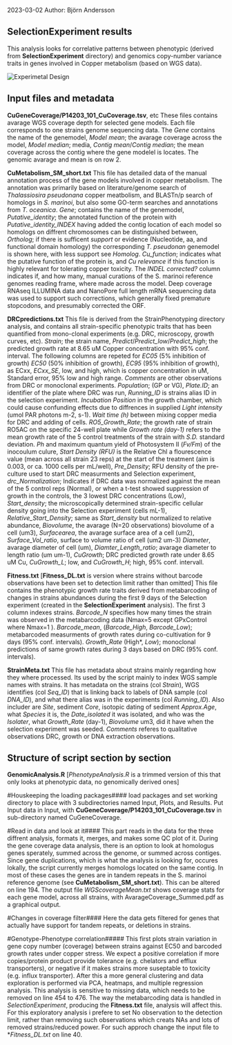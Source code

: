 2023-03-02
Author: Björn Andersson

## SelectionExperiment results

This analysis looks for correlative patterns between phenotypic (derived from **SelectionExperiment** directory) and genomics copy-number variance traits in genes involved in Copper metabolism (based on WGS data). 


![Experimetal Design](https://github.com/Bearstar85/Cu_evolution/blob/master/ExperimentalDesign1.jpg)

## Input files and metadata

**CuGeneCoverage/P14203_101_CuCoverage.tsv**, etc
These files contains avarage WGS coverage depth for selected gene models. Each file corresponds to one strains genome sequencing data. The *Gene* contains the name of the  genemodel, *Model mean*; the avarage coverage across the model, *Model median*; media, *Contig mean*/*Contig median*; the mean coverage across the contig where the gene modelel is locates. The genomic avarage and mean is on row 2.

**CuMetabolism_SM_short.txt**
This file has detailed data of the manual annotation process of the gene models involved in copper metabolism. The annotation was primarily based on literature/genome search of *Thalassiosira pseudonana* copper meatbolism, and BLASTn/p search of homologs in *S. marinoi*, but also some GO-term searches and annotations from *T. oceanica*. *Gene*; contains the name of the  genemodel, *Putative_identity*; the annotated function of the protein with *Putative_identity_INDEX* having added the contig location of each model so homologs on diffrent chromosomes can be distinguished between, *Ortholog*; if there is sufficent *support* or evidence (Nucleotide, aa, and functional domain homology) the corresponding *T. pseudonan* genemodel is shown here, with less support see *Homolog*. *Cu_function*; indicates what the putative function of the protein is, and *Cu relevance* if this function is highly relevant for tolerating copper toxicity. The *INDEL corrected?* column indicates if, and how many, manual curations of the S. marinoi reference genomes reading frame, where made across the model. Deep coverage RNAseq ILLUMINA data and NanoPore full length mRNA sequencing data was used to support such corrections, which generally fixed premature stopcodons, and presumably corrected the ORF.  

**DRCpredictions.txt**
This file is derived from the StrainPhenotyping directory analysis, and contains all strain-specific phenotypic traits that has been quantified from mono-clonal experiments (e.g. DRC, microscopy, growth curves, etc). *Strain*; the strain name, *Predict*/*Predict_low*/*Predict_high*; the predicted growth rate at 8.65 uM Copper concentration with 95% conf. interval. The following columns are repeted for *EC05* (5% inhibition of growth) *EC50* (50% inhibition of growth), *EC95* (95% inhibition of growth), as ECxx, *ECxx_SE*, low, and high, which is copper concentration in uM, Standard error, 95% low and high range. *Comments* are other observations from DRC or monoclonal experiments. *Population*; (GP or VG), *Plate.ID*; an identifier of the plate where DRC was run, *Running_ID* is strains alias ID in the selection experiment. *Incubation Position* in the growth chamber, which could cause confunding effects due to diffrences in supplied *Light intensity* (umol PAR photons m-2, s-1). *Wait time (h)* between mixing copper media for DRC and adding of cells. *RO5_Growth_Rate*; the growth rate of strain RO5AC on the specific 24-well plate while *Growth rate (day-1)* refers to the mean growth rate of the 5 control treatments of the strain with *S.D.* standard deviation. *Ph* and maximum quantum yield of Photosystem II (*Fv/Fm*) of the inocoulum culure, *Start Density (RFU)* is the Relative Chl a flourescence value (mean across all strain 23 reps) at the start of the treatment (aim is 0.003, or ca. 1000 cells per mL/well), *Pre_Density*; RFU density of the pre-culture used to start DRC measurments and Selection experiment, *drc_Normalization*; Indicates if DRC data was normalized against the mean of the 5 control reps (Normal), or when a t-test showed suppression of growth in the controls, the 3 lowest DRC concentrations (Low), *Start_density*; the microscopically determined strain-specific cellular density going into the Selection experiment (cells mL-1),  *Relative_Start_Density*; same as *Start_density* but normalized to relative abundance, *Biovolume*, the avarage (N=20 observations) biovolume of a cell (um3),  *Surfacearea*, the avarage surface area of a cell (um2), *Surface_Vol_ratio*, surface to volume ratio of cell (um2 um-3)  *Diameter*, avarage diameter of cell (um),  *Diamter_Length_ratio*; avarage diameter to length ratio (um um-1), *CuGrowth*; DRC predicted growth rate under 8.65 uM Cu,  *CuGrowth_L*; low, and *CuGrowth_H*; high, 95% conf. intervall.


**Fitness.txt** [**Fitness_DL.txt** is version where strains without barcode observations have been set to detection limit rather than omitted]
This file contains the phenotypic growth rate traits derived from metabarcoding of changes in strains abundances during the first 9 days of the Selection experiment (created in the **SelectionExperiment** analysis). The first 3 column indexes strains. *Barcode_N* specifies how many times the strain was observed in the metabarcoding data (Nmax=5 except GPxControl where Nmax=1 ). *Barcode_mean*, (*Barcode_High*, *Barcode_Low*); metabarcoded measurments of growth rates during co-cultivation for 9 days (95% conf. intervals). *Growth_Rate* (High*, *Low*); monoclonal predictions of same growth rates during 3 days based on DRC (95% conf. intervals).


**StrainMeta.txt**
This file has metadata about strains mainly regarding how they where processed. Its used by the script mainly to index WGS sample names with strains. It has metadata on the strains (col *Strain*), WGS identifies (col *Seq_ID*) that is linking back to labels of DNA sample (col *DNA_ID*), and what there alias was in the experiments (col *Running_ID*). Also includer are *Site*, sediment *Core*, isotopic dating of sediment *Approx.Age*, what *Species* it is, the *Date_isolated* it was isolated, and who was the *Isolater*, what *Growth_Rate* (day-1), *Biovolume* um3, did it have when the selection experiment was seeded. *Comments* referes to qualitative observations DRC, growth or DNA extraction observations.

## Structure of script section by section

**GenomicAnalysis.R** [*PhenotypeAnalysis.R* is a trimmed version of this that only looks at phenotypic data, no genomically derived ones]

#Houskeeping the loading packages####
load packages and set working directory to place with 3 subdirectories named Input, Plots, and Results. Put Input data in Input, with **CuGeneCoverage/P14203_101_CuCoverage.tsv** in sub-directory named CuGeneCoverage.

#Read in data and look at it####
This part reads in the data for the three diffrent analysis, formats it, merges, and makes some QC plot of it. During the gene coverage data analysis, there is an option to look at homologus genes sperately, summed across the genome, or summed across contiges. Since gene duplications, which is what the analysis is looking for, occures lokally, the script currently merges homologs located on the same contig. In most of these cases the genes are in tandem repeats in the S. marinoi reference genome (see **CuMetabolism_SM_short.txt**). This can be altered on line 194. The output file *WGScoverageMean.txt* shows coverage stats for each gene model, across all strains, with AvarageCoverage_Summed.pdf as a graphical output.    

#Changes in coverage filter####
Here the data gets filtered for genes that actually have support for tandem repeats, or deletions in strains. 

#Genotype-Phenotype correlation#####
This first plots strain variation in gene copy number (coverage) between strains against EC50 and barcoded growth rates under copper stress. We expect a positive correlation if more copies/protein product provide tolerance (e.g. chelators and efflux transporters), or negative if it makes strains more suseptable to toxicity (e.g. influx transporter). After this a more general clustering and data exploration is performed via PCA, heatmaps, and multiple regression analysis. This analysis is sensitive to missing data, which needs to be removed on line 454 to 476. The way the metabarcoding data is handled in *SelectionExperiment*, producing the **Fitness.txt** file, analysis will affect this. For this exploratory analysis i prefere to set No observation to the detection limit, rather than removing such observations which creats NAs and lots of removed strains/reduced power. For such approch change the input file to **Fitness_DL.txt* on line 40. 